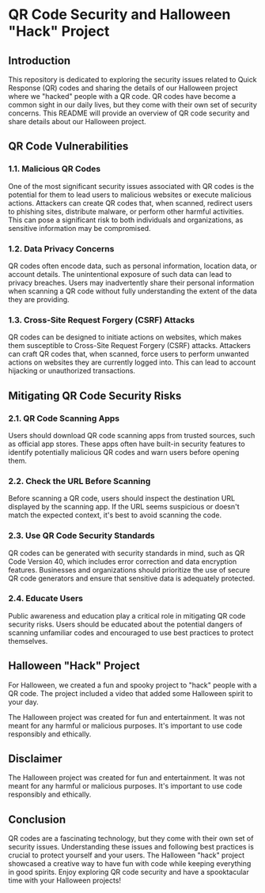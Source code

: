 # QR Code Security and Halloween "Hack" Project
## Introduction
This repository is dedicated to exploring the security issues related to Quick Response (QR) codes and sharing the details of our Halloween project where we "hacked" people with a QR code. 
QR codes have become a common sight in our daily lives, but they come with their own set of security concerns. 
This README will provide an overview of QR code security and share details about our Halloween project.

## QR Code Vulnerabilities
### 1.1. Malicious QR Codes
  One of the most significant security issues associated with QR codes is the potential for them to lead users to malicious websites or execute malicious actions. Attackers can create QR codes that, when scanned, redirect users to phishing sites, distribute malware, or perform other harmful activities. This can pose a significant risk to both individuals and organizations, as sensitive information may be compromised.

### 1.2. Data Privacy Concerns
  QR codes often encode data, such as personal information, location data, or account details. The unintentional exposure of such data can lead to privacy breaches. Users may inadvertently share their personal information when scanning a QR code without fully understanding the extent of the data they are providing.

### 1.3. Cross-Site Request Forgery (CSRF) Attacks
  QR codes can be designed to initiate actions on websites, which makes them susceptible to Cross-Site Request Forgery (CSRF) attacks. Attackers can craft QR codes that, when scanned, force users to perform unwanted actions on websites they are currently logged into. This can lead to account hijacking or unauthorized transactions.

## Mitigating QR Code Security Risks
### 2.1. QR Code Scanning Apps
  Users should download QR code scanning apps from trusted sources, such as official app stores. These apps often have built-in security features to identify potentially malicious QR codes and warn users before opening them.

### 2.2. Check the URL Before Scanning
Before scanning a QR code, users should inspect the destination URL displayed by the scanning app. If the URL seems suspicious or doesn't match the expected context, it's best to avoid scanning the code.

### 2.3. Use QR Code Security Standards
  QR codes can be generated with security standards in mind, such as QR Code Version 40, which includes error correction and data encryption features. Businesses and organizations should prioritize the use of secure QR code generators and ensure that sensitive data is adequately protected.

### 2.4. Educate Users
  Public awareness and education play a critical role in mitigating QR code security risks. Users should be educated about the potential dangers of scanning unfamiliar codes and encouraged to use best practices to protect themselves.

## Halloween "Hack" Project
For Halloween, we created a fun and spooky project to "hack" people with a QR code. The project included a video that added some Halloween spirit to your day.

The Halloween project was created for fun and entertainment. It was not meant for any harmful or malicious purposes. It's important to use code responsibly and ethically.

## Disclaimer
The Halloween project was created for fun and entertainment. It was not meant for any harmful or malicious purposes. It's important to use code responsibly and ethically.

## Conclusion
QR codes are a fascinating technology, but they come with their own set of security issues. Understanding these issues and following best practices is crucial to protect yourself and your users. The Halloween "hack" project showcased a creative way to have fun with code while keeping everything in good spirits. Enjoy exploring QR code security and have a spooktacular time with your Halloween projects!
